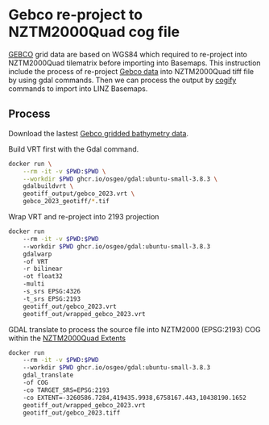 # Gebco re-project to NZTM2000Quad cog file

[GEBCO](https://www.gebco.net/) grid data are based on WGS84 which required to re-project into NZTM2000Quad tilematrix before importing into Basemaps. This instruction include the process of re-project [Gebco data](https://www.gebco.net/data_and_products/gridded_bathymetry_data/) into NZTM2000Quad tiff file by using gdal commands. Then we can process the output by [cogify](https://github.com/linz/basemaps/tree/master/packages/cogify) commands to import into LINZ Basemaps.

## Process

Download the lastest [Gebco gridded bathymetry data](https://www.gebco.net/data_and_products/gridded_bathymetry_data/).

Build VRT first with the Gdal command.

```bash
docker run \
    --rm -it -v $PWD:$PWD \
    --workdir $PWD ghcr.io/osgeo/gdal:ubuntu-small-3.8.3 \
    gdalbuildvrt \
    geotiff_output/gebco_2023.vrt \
    gebco_2023_geotiff/*.tif
```

Wrap VRT and re-project into 2193 projection

```bash
docker run
    --rm -it -v $PWD:$PWD
    --workdir $PWD ghcr.io/osgeo/gdal:ubuntu-small-3.8.3
    gdalwarp
    -of VRT
    -r bilinear 
    -ot float32
    -multi
    -s_srs EPSG:4326
    -t_srs EPSG:2193
    geotiff_out/gebco_2023.vrt
    geotiff_out/wrapped_gebco_2023.vrt

```

GDAL translate to process the source file into NZTM2000 (EPSG:2193) COG within the [NZTM2000Quad Extents](https://github.com/linz/NZTM2000TileMatrixSet/blob/master/raw/NZTM2000Quad.json#L7)

```bash
docker run
    --rm -it -v $PWD:$PWD
    --workdir $PWD ghcr.io/osgeo/gdal:ubuntu-small-3.8.3
    gdal_translate
    -of COG
    -co TARGET_SRS=EPSG:2193
    -co EXTENT=-3260586.7284,419435.9938,6758167.443,10438190.1652
    geotiff_out/wrapped_gebco_2023.vrt
    geotiff_out/gebco_2023.tiff

```

